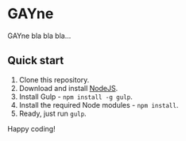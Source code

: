 # GAYne
GAYne bla bla bla...

Quick start
-----------
1. Clone this repository.
2. Download and install [NodeJS](https://nodejs.org/).
3. Install Gulp - `npm install -g gulp`.
4. Install the required Node modules - `npm install`.
5. Ready, just run `gulp`.

Happy coding!
